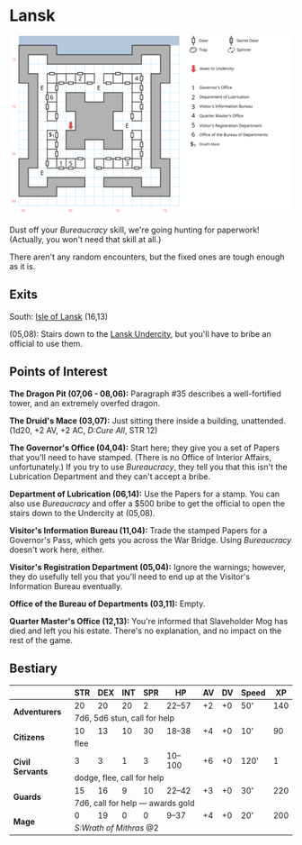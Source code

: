 # Lansk

[![map](lansk.svg)](lansk.svg)

Dust off your *Bureaucracy* skill, we're going hunting for paperwork! (Actually, you won't need that skill at all.)

There aren't any random encounters, but the fixed ones are tough enough as it is.

## Exits

South: [Isle of Lansk](dilmun.md) (16,13)

(05,08): Stairs down to the [Lansk Undercity](lansk-undercity.md), but you'll have to bribe an official to use them.

## Points of Interest

**The Dragon Pit (07,06 - 08,06):** Paragraph #35 describes a well-fortified tower, and an extremely overfed dragon.

**The Druid's Mace (03,07):** Just sitting there inside a building, unattended. (1d20, +2 AV, +2 AC, *D:Cure All*, STR 12)

**The Governor's Office (04,04):** Start here; they give you a set of Papers that you'll need to have stamped. (There is no Office of Interior Affairs, unfortunately.) If you try to use *Bureaucracy*, they tell you that this isn't the Lubrication Department and they can't accept a bribe.

**Department of Lubrication (06,14):** Use the Papers for a stamp. You can also use *Bureaucracy* and offer a $500 bribe to get the official to open the stairs down to the Undercity at (05,08).

**Visitor's Information Bureau (11,04):** Trade the stamped Papers for a Governor's Pass, which gets you across the War Bridge. Using *Bureaucracy* doesn't work here, either.

**Visitor's Registration Department (05,04):** Ignore the warnings; however, they do usefully tell you that you'll need to end up at the Visitor's Information Bureau eventually.

**Office of the Bureau of Departments (03,11):** Empty.

**Quarter Master's Office (12,13):** You're informed that Slaveholder Mog has died and left you his estate. There's no explanation, and no impact on the rest of the game.

## Bestiary

<table>
  <thead>
    <tr>
      <th></th>
      <th>STR</th>
      <th>DEX</th>
      <th>INT</th>
      <th>SPR</th>
      <th>HP</th>
      <th>AV</th>
      <th>DV</th>
      <th>Speed</th>
      <th>XP</th>
    </tr>
  </thead>
  <tbody>
    <tr>
      <td rowspan=2><b>Adventurers</b></td>
      <td class="c">20</td>
      <td class="c">20</td>
      <td class="c">20</td>
      <td class="c">2</td>
      <td class="c">22&ndash;57</td>
      <td class="c">+2</td>
      <td class="c">+0</td>
      <td class="c">50'</td>
      <td class="c">140</td>
    </tr><tr>
      <td colspan=9>7d6, 5d6 stun, call for help</td>
    </tr><tr>
      <td rowspan=2><b>Citizens</b></td>
      <td class="c">10</td>
      <td class="c">13</td>
      <td class="c">10</td>
      <td class="c">30</td>
      <td class="c">18&ndash;38</td>
      <td class="c">+4</td>
      <td class="c">+0</td>
      <td class="c">10'</td>
      <td class="c">90</td>
    </tr><tr>
      <td colspan=9>flee</td>
    </tr><tr>
      <td rowspan=2><b>Civil Servants</b></td>
      <td class="c">3</td>
      <td class="c">3</td>
      <td class="c">1</td>
      <td class="c">3</td>
      <td class="c">10&ndash;100</td>
      <td class="c">+6</td>
      <td class="c">+0</td>
      <td class="c">120'</td>
      <td class="c">1</td>
    </tr><tr>
      <td colspan=9>dodge, flee, call for help</td>
    </tr><tr>
      <td rowspan=2><b>Guards</b></td>
      <td class="c">15</td>
      <td class="c">16</td>
      <td class="c">9</td>
      <td class="c">10</td>
      <td class="c">22&ndash;42</td>
      <td class="c">+3</td>
      <td class="c">+0</td>
      <td class="c">30'</td>
      <td class="c">220</td>
    </tr><tr>
      <td colspan=9>7d6, call for help — awards gold</td>
    </tr><tr>
      <td rowspan=2><b>Mage</b></td>
      <td class="c">0</td>
      <td class="c">19</td>
      <td class="c">0</td>
      <td class="c">0</td>
      <td class="c">9&ndash;37</td>
      <td class="c">+4</td>
      <td class="c">+0</td>
      <td class="c">20'</td>
      <td class="c">200</td>
    </tr><tr>
      <td colspan=9><i>S:Wrath of Mithras</i> @2</td>
    </tr>
  </tbody>
</table>
